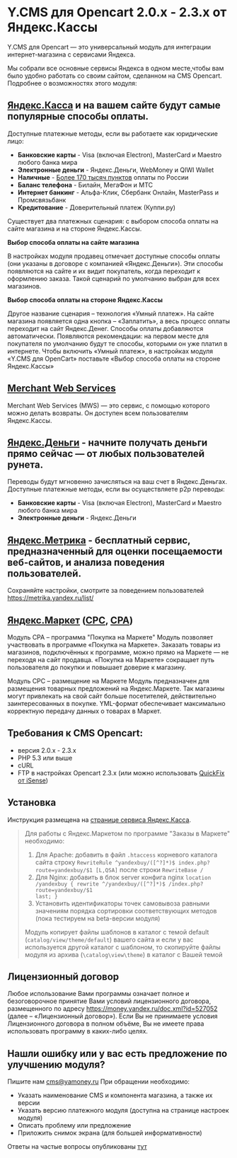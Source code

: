 # Y.CMS для Opencart 2.0.x - 2.3.x от Яндекс.Кассы
Y.CMS для Opencart — это универсальный модуль для интеграции интернет-магазина с сервисами Яндекса.

Мы собрали все основные сервисы Яндекса в одном месте,чтобы вам было удобно работать со своим сайтом, сделанном на CMS Opencart. Подробнее о возможностях этого модуля:

## [Яндекс.Касса](http://kassa.yandex.ru/) и на вашем сайте будут самые популярные способы оплаты.
Доступные платежные методы, если вы работаете как юридические лицо:

* **Банковские карты** -  Visa (включая Electron), MasterCard и Maestro любого банка мира
* **Электронные деньги** - Яндекс.Деньги, WebMoney и QIWI Wallet
* **Наличные** - [Более 170 тысяч пунктов](https://money.yandex.ru/pay/doc.xml?id=526209) оплаты по России
* **Баланс телефона** - Билайн, МегаФон и МТС
* **Интернет банкинг** - Альфа-Клик, Сбербанк Онлайн, MasterPass и Промсвязьбанк
* **Кредитование** - Доверительный платеж (Куппи.ру)

Существует два платежных сценария: с выбором способа оплаты на сайте магазина и на стороне Яндекс.Кассы. 

**Выбор способа оплаты на сайте магазина** 

 В настройках модуля продавец отмечает доступные способы оплаты (они указаны в договоре с компанией «Яндекс.Деньги»). Эти способы появляются на сайте и их видит покупатель, когда переходит к оформлению заказа. Такой сценарий по умолчанию выбран для всех магазинов. 

**Выбор способа оплаты на стороне Яндекс.Кассы**

 Другое название сценария – технология «Умный платеж». На сайте магазина появляется одна кнопка – «Заплатить», а весь процесс оплаты переходит на сайт Яндекс.Денег. 
Способы оплаты добавляются автоматически. Появляются рекомендации: на первом месте для покупателя по умолчанию будут те способы, которыми он уже платил в интернете. 
Чтобы включить «Умный платеж», в настройках модуля «Y.CMS для OpenCart» поставьте «Выбор способа оплаты на стороне Яндекс.Кассы»

## [Merchant Web Services](https://tech.yandex.ru/money/doc/payment-solution/payment-management/payment-management-about-docpage/)
Merchant Web Services (MWS) — это сервис, с помощью которого можно делать возвраты. Он доступен всем пользователям Яндекс.Кассы. 

## [Яндекс.Деньги](https://money.yandex.ru/) - начните получать деньги прямо сейчас — от любых пользователей рунета.
Переводы будут мгновенно зачисляться на ваш счет в Яндекс.Деньгах.
Доступные платежные методы, если вы осуществляете p2p переводы:

* **Банковские карты** -  Visa (включая Electron), MasterCard и Maestro любого банка мира
* **Электронные деньги** - Яндекс.Деньги

## [Яндекс.Метрика](https://metrika.yandex.ru/) - бесплатный сервис, предназначенный для оценки посещаемости веб-сайтов, и анализа поведения пользователей.
Сохраняйте настройки, смотрите за поведением пользователей https://metrika.yandex.ru/list/

## [Яндекс.Маркет](http://market.yandex.ru/) ([CPC](http://welcome.advertising.yandex.ru/market/), [CPA](http://help.yandex.ru/partnermarket/purchase/about.xml)) 
Модуль CPA – программа "Покупка на Маркете"
Модуль позволяет участвовать в программе «Покупка на Маркете». Заказать товары из магазинов, подключённых к программе, можно прямо на Маркете — не переходя на сайт продавца. «Покупка на Маркете» сокращает путь пользователя до покупки и повышает доверие к магазину.

Модуль СРС – размещение на Маркете
Модуль предназначен для размещения товарных предложений на Яндекс.Маркете. Так магазины могут привлекать на свой сайт больше посетителей, действительно заинтересованных в покупке. YML-формат обеспечивает максимально корректную передачу данных о товарах в Маркет.

## Требования к CMS Opencart:
* версия 2.0.х - 2.3.x
* PHP 5.3 или выше
* cURL
* FTP в настройках Opencart 2.3.x (или можно использовать [QuickFix от iSense](https://www.opencart.com/index.php?route=marketplace/extension/info&member_token=B9Ikn7L8B41h1OwoZkRSNsuMEckpCHfs&extension_id=18892)) 

## Установка
Инструкция размещена на [странице сервиса Яндекс.Касса](https://kassa.yandex.ru/files/manual_y.cms_opencart2.pdf).

> Для работы с Яндекс.Маркетом по программе "Заказы в Маркете" необходимо: 
> 1. Для Apache: добавить в файл `.htaccess` корневого каталога сайта строку `RewriteRule ^yandexbuy/([^?]*)$ index.php?route=yandexbuy/$1 [L,QSA]` после строки `RewriteBase /`  
> 2. Для Nginx: добавить в блок server конфига nginx <code>location /yandexbuy {  rewrite ^/yandexbuy/([^?]*)$ /index.php?route=yandexbuy/$1 last; } </code>
> 3. Установить идентификаторы точек самовывоза равными значениям порядка сортировки соответствующих методов (пока тестируем на beta-версии модуля)
>
> Модуль копирует файлы шаблонов в каталог с темой default (`catalog/view/theme/default`) вашего сайта и если у вас используется другой каталог с шаблоном, то скопируйте файлы модуля из архива (`\catalog\view\theme`) в каталог с Вашей темой

## Лицензионный договор
Любое использование Вами программы означает полное и безоговорочное принятие Вами условий лицензионного договора, размещенного по адресу https://money.yandex.ru/doc.xml?id=527052 (далее – «Лицензионный договор»). Если Вы не принимаете условия Лицензионного договора в полном объёме, Вы не имеете права использовать программу в каких-либо целях.

## Нашли ошибку или у вас есть предложение по улучшению модуля?
Пишите нам cms@yamoney.ru
При обращении необходимо:
* Указать наименование CMS и компонента магазина, а также их версии
* Указать версию платежного модуля (доступна на странице настроек модуля)
* Описать проблему или предложение
* Приложить снимок экрана (для большей информативности)

Ответы на частые вопросы опубликованы [тут](https://github.com/yandex-money/yandex-money-cms-opencart2/blob/master/FAQ.md)